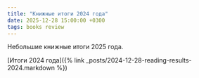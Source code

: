 ```yaml
---
title: "Книжные итоги 2024 года"
date: 2025-12-28 15:00:00 +0300
tags: books review
---
```

Небольшие книжные итоги 2025 года.
<!--more-->

[Итоги 2024 года]({% link _posts/2024-12-28-reading-results-2024.markdown %})
